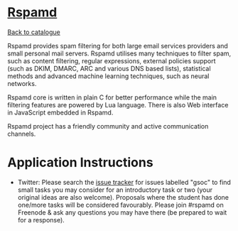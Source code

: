 
# [Rspamd](https://rspamd.com)

[Back to catalogue](../README.md#rspamd)

Rspamd provides spam filtering for both large email services providers and small personal mail servers. Rspamd utilises many techniques to filter spam, such as content filtering, regular expressions, external policies support (such as DKIM, DMARC, ARC and various DNS based lists), statistical methods and advanced machine learning techniques, such as neural networks.

Rspamd core is written in plain C for better performance while the main filtering features are powered by Lua language. There is also Web interface in JavaScript embedded in Rspamd.

Rspamd project has a friendly community and active communication channels.

# Application Instructions

* Twitter: Please search the [issue tracker](https://github.com/vstakhov/rspamd/issues?q=is%3Aissue+is%3Aopen+label%3Agsoc) for issues labelled "gsoc" to find small tasks you may consider for an introductory task or two (your original ideas are also welcome). Proposals where the student has done one/more tasks will be considered favourably. Please join #rspamd on Freenode & ask any questions you may have there (be prepared to wait for a response).